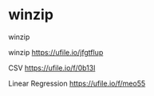 # winzip
winzip

winzip
https://ufile.io/jfgtflup


CSV
https://ufile.io/f/0b13l


Linear Regression
https://ufile.io/f/meo55

